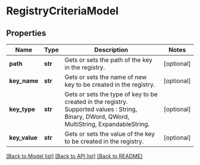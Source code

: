 # RegistryCriteriaModel

## Properties
Name | Type | Description | Notes
------------ | ------------- | ------------- | -------------
**path** | **str** | Gets or sets the path of the key in the registry. | [optional] 
**key_name** | **str** | Gets or sets the name of new key to be created in the registry. | [optional] 
**key_type** | **str** | Gets or sets the type of key to be created in the registry. Supported values : String, Binary, DWord, QWord, MultiString, ExpandableString. | [optional] 
**key_value** | **str** | Gets or sets the value of the key to be created in the registry. | [optional] 

[[Back to Model list]](../README.md#documentation-for-models) [[Back to API list]](../README.md#documentation-for-api-endpoints) [[Back to README]](../README.md)


